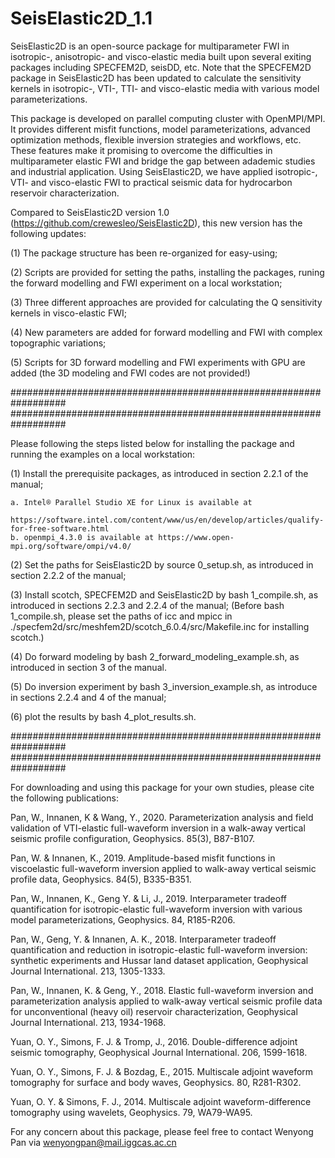 # SeisElastic2D_1.1

SeisElastic2D is an open-source package for multiparameter FWI in isotropic-, anisotropic- and visco-elastic media built upon several exiting packages including SPECFEM2D, seisDD, etc. Note that the SPECFEM2D package in SeisElastic2D has been updated to calculate the sensitivity kernels in isotropic-, VTI-, TTI- and visco-elastic media with various model parameterizations.

This package is developed on parallel computing cluster with OpenMPI/MPI. It provides different misfit functions, model parameterizations, advanced optimization methods, flexible inversion strategies and workflows, etc.  These features make it promising to overcome the difficulties in multiparameter elastic FWI and bridge the gap between adademic studies and industrial application. Using SeisElastic2D, we have applied isotropic-, VTI- and visco-elastic FWI to practical seismic data for hydrocarbon reservoir characterization.

Compared to SeisElastic2D version 1.0 (https://github.com/crewesleo/SeisElastic2D), this new version has the following updates:

(1) The package structure has been re-organized for easy-using;

(2) Scripts are provided for setting the paths, installing the packages, runing the forward modelling and FWI experiment on a local workstation;

(3) Three different approaches are provided for calculating the Q sensitivity kernels in visco-elastic FWI;

(4) New parameters are added for forward modelling and FWI with complex topographic variations;

(5) Scripts for 3D forward modelling and FWI experiments with GPU are added (the 3D modeling and FWI codes are not provided!)

##################################################################
##################################################################

Please following the steps listed below for installing the package and running the examples on a local workstation:

(1) Install the prerequisite packages, as introduced in section 2.2.1 of the manual;
    
    a. Intel® Parallel Studio XE for Linux is available at
       https://software.intel.com/content/www/us/en/develop/articles/qualify-for-free-software.html
    b. openmpi_4.3.0 is available at https://www.open-mpi.org/software/ompi/v4.0/

(2) Set the paths for SeisElastic2D by source 0_setup.sh, as introduced in section 2.2.2 of the manual;

(3) Install scotch, SPECFEM2D and SeisElastic2D by bash 1_compile.sh, as introduced in sections 2.2.3 and 2.2.4 of the manual; (Before bash 1_compile.sh, please set the paths of icc and mpicc in ./specfem2d/src/meshfem2D/scotch_6.0.4/src/Makefile.inc for installing scotch.)

(4) Do forward modeling by bash 2_forward_modeling_example.sh, as introduced in section 3 of the manual.

(5) Do inversion experiment by bash 3_inversion_example.sh, as introduce in sections 2.2.4 and 4 of the manual;

(6) plot the results by bash 4_plot_results.sh.

##################################################################
##################################################################

For downloading and using this package for your own studies, please cite the following publications:

Pan, W., Innanen, K & Wang, Y., 2020. Parameterization analysis and field validation of VTI-elastic full-waveform inversion in a walk-away vertical seismic profile configuration, Geophysics. 85(3), B87-B107.

Pan, W. & Innanen, K., 2019. Amplitude-based misfit functions in viscoelastic full-waveform inversion applied to walk-away vertical seismic profile data, Geophysics. 84(5), B335-B351.

Pan, W., Innanen, K., Geng Y. & Li, J., 2019. Interparameter tradeoff quantification for isotropic-elastic full-waveform inversion with various model parameterizations, Geophysics. 84, R185-R206.

Pan, W., Geng, Y. & Innanen, A. K., 2018. Interparameter tradeoff quantification and reduction in isotropic-elastic full-waveform inversion: synthetic experiments and Hussar land dataset application, Geophysical Journal International. 213, 1305-1333.

Pan, W., Innanen, K. & Geng, Y., 2018. Elastic full-waveform inversion and parameterization analysis applied to walk-away vertical seismic profile data for unconventional (heavy oil) reservoir characterization, Geophysical Journal International. 213, 1934-1968.

Yuan, O. Y., Simons, F. J. & Tromp, J., 2016. Double-difference adjoint seismic tomography, Geophysical Journal International. 206, 1599-1618.

Yuan, O. Y., Simons, F. J. & Bozdag, E., 2015. Multiscale adjoint waveform tomography for surface and body waves, Geophysics. 80, R281-R302.

Yuan, O. Y. & Simons, F. J., 2014. Multiscale adjoint waveform-difference tomography using wavelets, Geophysics. 79, WA79-WA95.



For any concern about this package, please feel free to contact Wenyong Pan via wenyongpan@mail.iggcas.ac.cn
